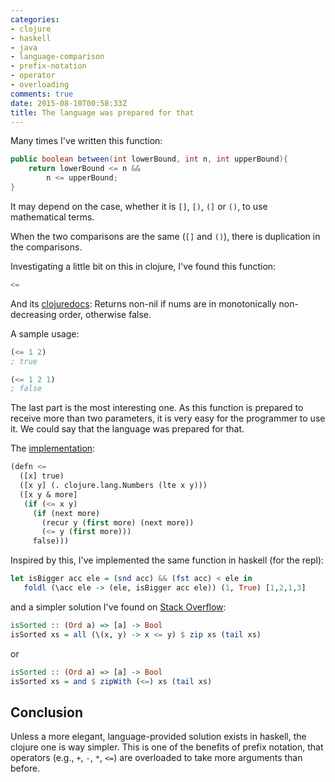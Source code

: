 ```yaml
---
categories:
- clojure
- haskell
- java
- language-comparison
- prefix-notation
- operator
- overloading
comments: true
date: 2015-08-10T00:58:33Z
title: The language was prepared for that
---
```


Many times I've written this function:

```java
public boolean between(int lowerBound, int n, int upperBound){
	return lowerBound <= n &&
		n <= upperBound;
}
```

It may depend on the case, whether it is ``[]``, ``[)``, ``(]`` or ``()``, to use mathematical terms.

When the two comparisons are the same (``[]`` and ``()``), there is duplication in the comparisons.

Investigating a little bit on this in clojure, I've found this function:

```lisp
<=
```

And its [clojuredocs][clojuredocs-less-equals]: Returns non-nil if nums are in monotonically non-decreasing order,
otherwise false.

A sample usage:

```lisp
(<= 1 2)
; true

(<= 1 2 1)
; false
```

The last part is the most interesting one. As this function is prepared to receive more than two parameters, it is very easy for the programmer to use it. We could say that the language was prepared for that.

The [implementation][clojure-less-equals-implementation]:

```lisp
(defn <=
  ([x] true)
  ([x y] (. clojure.lang.Numbers (lte x y)))
  ([x y & more]
   (if (<= x y)
     (if (next more)
       (recur y (first more) (next more))
       (<= y (first more)))
     false)))
```

Inspired by this, I've implemented the same function in haskell (for the repl):

```haskell
let isBigger acc ele = (snd acc) && (fst acc) < ele in
   foldl (\acc ele -> (ele, isBigger acc ele)) (1, True) [1,2,1,3] 
```

and a simpler solution I've found on [Stack Overflow][haskell-less-equals-implementation]:

```haskell
isSorted :: (Ord a) => [a] -> Bool
isSorted xs = all (\(x, y) -> x <= y) $ zip xs (tail xs)
```

or 

```haskell
isSorted :: (Ord a) => [a] -> Bool
isSorted xs = and $ zipWith (<=) xs (tail xs)
```

## Conclusion

Unless a more elegant, language-provided solution exists in haskell, the clojure one is way simpler. This is one of the benefits of prefix notation, that operators (e.g., ``+``, ``-``, ``*``, ``<=``) are overloaded to take more arguments than before.



[clojure-less-equals-implementation]: https://github.com/clojure/clojure/blob/clojure-1.7.0/src/clj/clojure/core.clj#L1020
[clojuredocs-less-equals]: https://clojuredocs.org/clojure.core/%3C=
[haskell-less-equals-implementation]: http://codereview.stackexchange.com/questions/46606/is-a-list-sorted/46608#46608

